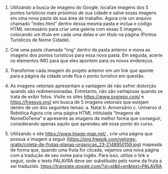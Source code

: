 1. Utilizando a busca de imagens do Google, localize imagens dos 5 pontos turísticos mais próximos de sua
cidade e salve essas imagens em uma nova pasta de sua área de trabalho. Agora crie um arquivo
chamado “index.html” dentro dessa mesma pasta e inclua o código HTML necessário para criar uma
galeria com essas 5 imagens, colocando um título em cada uma delas e um título na página (Pontos
Turísticos de Nome Cidade).

2. Crie uma pasta chamada “img” dentro da pasta anterior e mova as imagens dos pontos turísticos para
essa nova pasta. Em seguida, acerte os elementos IMG para que eles apontem para os novos endereços.

3. Transforme cada imagem do projeto anterior em um link que aponte para a página da cidade onde fica o
ponto turístico em questão.

4. As imagens vetoriais apresentam a vantagem de não sofrer distorção quando são redimensionadas.
Entretanto, não são vantajosas quando se trata de exibir fotos. Visite os sites https://www.svgrepo.com/
e https://freesvg.org/ em busca de 5 imagens vetoriais que estejam dentro de um dos seguintes temas:
a. Natal
b. Aniversário
c. Universo
d. Robótica
Agora crie uma página HTML intitulada “Imagens de NomeDoTema” e apresente as imagens da melhor
forma que conseguir, considerando apenas aquilo que aprendeu até esse ponto do curso.

5. Utilizando o site https://www.image-map.net/ , crie uma página que possua a imagem a seguir
(https://img.freepik.com/vetores-gratis/coleta-de-frutas-planas-organicas_23-2148950159.jpg)
mapeada de forma que, quando uma fruta for clicada, vejamos uma nova página com a tradução de seu
nome para inglês. Para isso, utilize o link a seguir, onde o texto PALAVRA deve ser substituído pelo nome
da fruta a ser traduzido.
https://translate.google.com/?sl=pt&tl=en&text=PALAVRA